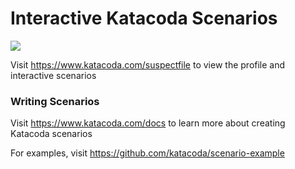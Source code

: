 # Interactive Katacoda Scenarios

[![](http://shields.katacoda.com/katacoda/suspectfile/count.svg)](https://www.katacoda.com/suspectfile "Get your profile on Katacoda.com")

Visit https://www.katacoda.com/suspectfile to view the profile and interactive scenarios

### Writing Scenarios
Visit https://www.katacoda.com/docs to learn more about creating Katacoda scenarios

For examples, visit https://github.com/katacoda/scenario-example
